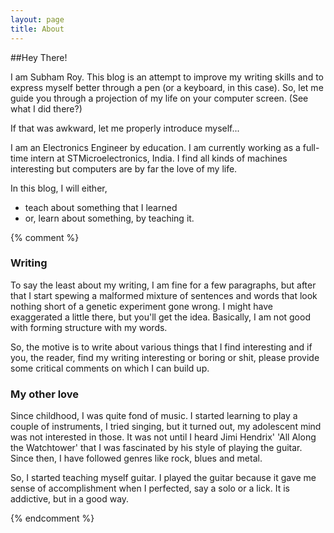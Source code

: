 ```yaml
---
layout: page
title: About
---
```


##Hey There!

I am Subham Roy. This blog is an attempt to improve my writing skills and to express myself better through a pen (or a keyboard, in this case). So, let me guide you through a projection of my life on your computer screen. (See what I did there?)

If that was awkward, let me properly introduce myself...

I am an Electronics Engineer by education. I am currently working as a full-time intern at STMicroelectronics, India. I find all kinds of machines interesting but computers are by far the love of my life. 

In this blog, I will either,
- teach about something that I learned
- or, learn about something, by teaching it.

{% comment %}

### Writing

To say the least about my writing, I am fine for a few paragraphs, but after that I start spewing a malformed mixture of sentences and words that look nothing short of a genetic experiment gone wrong. I might have exaggerated a little there, but you'll get the idea. Basically, I am not good with forming structure with my words.

So, the motive is to write about various things that I find interesting and if you, the reader, find my writing interesting or boring or shit, please provide some critical comments on which I can build up.


### My other love

Since childhood, I was quite fond of music. I started learning to play a couple of instruments, I tried singing, but it turned out, my adolescent mind was not interested in those. It was not until I heard Jimi Hendrix' 'All Along the Watchtower' that I was fascinated by his style of playing the guitar. 
Since then, I have followed genres like rock, blues and metal. 

So, I started teaching myself guitar. I played the guitar because it gave me sense of accomplishment when I perfected, say a solo or a lick. It is addictive, but in a good way.

{% endcomment %}